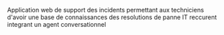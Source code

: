 Application web de support des incidents permettant aux techniciens d'avoir une base de connaissances des resolutions de  panne IT reccurent integrant un agent conversationnel 

